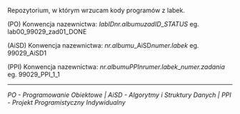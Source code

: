 Repozytorium, w którym wrzucam kody programów z labek.

 (PO)
Konwencja nazewnictwa: *labID*_*nr.albumu*_*zadID*_*STATUS*
                   eg. lab00_99029_zad01_DONE
                   
(AiSD)
Konwencja nazewnictwa: *nr.albumu*_AiSD*numer.labek*
                    eg. 99029_AiSD1

(PPI)
Konwencja nazewnictwa: *nr.albumu*_PPI_*nrumer.labek*_*numer.zadania*
                    eg. 99029_PPI_1_1

---
_PO - Programowanie Obiektowe | AiSD - Algorytmy i Struktury Danych | PPI - Projekt Programistyczny Indywidualny_
